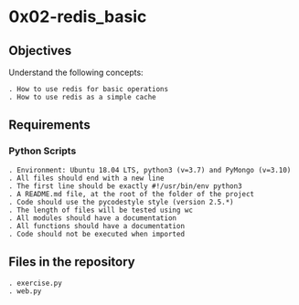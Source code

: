 # 0x02-redis_basic

## Objectives
Understand the following concepts:

    . How to use redis for basic operations
    . How to use redis as a simple cache

## Requirements

### Python Scripts
	. Environment: Ubuntu 18.04 LTS, python3 (v=3.7) and PyMongo (v=3.10)
	. All files should end with a new line
	. The first line should be exactly #!/usr/bin/env python3
	. A README.md file, at the root of the folder of the project
	. Code should use the pycodestyle style (version 2.5.*)
	. The length of files will be tested using wc
	. All modules should have a documentation
	. All functions should have a documentation
	. Code should not be executed when imported

## Files in the repository

    . exercise.py
    . web.py
